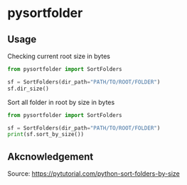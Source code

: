 # pysortfolder

## Usage

Checking current root size in bytes

```python
from pysortfolder import SortFolders

sf = SortFolders(dir_path="PATH/TO/ROOT/FOLDER")
sf.dir_size()
```

Sort all folder in root by size in bytes

```python
from pysortfolder import SortFolders

sf = SortFolders(dir_path="PATH/TO/ROOT/FOLDER")
print(sf.sort_by_size())
```

## Akcnowledgement

Source: https://pytutorial.com/python-sort-folders-by-size
